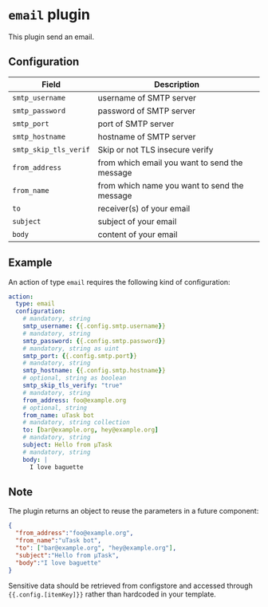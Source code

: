# `email` plugin

This plugin send an email.

## Configuration

|Field|Description
|---|---
| `smtp_username` | username of SMTP server
| `smtp_password` | password of SMTP server
| `smtp_port` | port of SMTP server
| `smtp_hostname` | hostname of SMTP server
| `smtp_skip_tls_verif` | Skip or not TLS insecure verify
| `from_address` | from which email you want to send the message
| `from_name` | from which name you want to send the message
| `to` | receiver(s) of your email
| `subject` | subject of your email
| `body` | content of your email

## Example

An action of type `email` requires the following kind of configuration:

```yaml
action:
  type: email
  configuration:
    # mandatory, string
    smtp_username: {{.config.smtp.username}}
    # mandatory, string
    smtp_password: {{.config.smtp.password}}
    # mandatory, string as uint
    smtp_port: {{.config.smtp.port}}
    # mandatory, string
    smtp_hostname: {{.config.smtp.hostname}}
    # optional, string as boolean
    smtp_skip_tls_verify: "true"
    # mandatory, string
    from_address: foo@example.org
    # optional, string
    from_name: uTask bot
    # mandatory, string collection
    to: [bar@example.org, hey@example.org]
    # mandatory, string
    subject: Hello from µTask
    # mandatory, string
    body: |
      I love baguette
```

## Note

The plugin returns an object to reuse the parameters in a future component:

```json
{
  "from_address":"foo@example.org",
  "from_name":"uTask bot",
  "to": ["bar@example.org", "hey@example.org"],
  "subject":"Hello from µTask",
  "body":"I love baguette"
}
```

Sensitive data should be retrieved from configstore and accessed through `{{.config.[itemKey]}}` rather than hardcoded in your template.